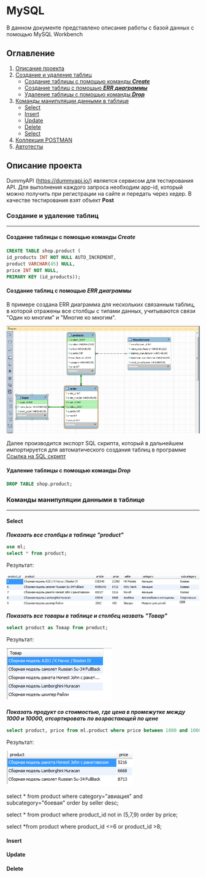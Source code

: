 # MySQL

В данном документе представлено описание работы с базой данных с помощью MySQL Workbench

## Оглавление
1. [Описание проекта](#описание-проекта)
2. [Создание и удаление таблиц](#создание-и-удаление-таблиц)
   - [Создание таблицы с помощью команды ***Create***](#создание-таблицы-с-помощью-команды-create)
   - [Создание таблиц с помощью ***ERR диаграммы***](#создание-таблиц-с-помощью-err-диаграммы)
   - [Удаление таблицы с помощью команды ***Drop***](#удаление-таблицы-с-помощью-команды-drop)
4. [Команды манипуляции данными в таблице](#команды-манипуляции-данными-в-таблице)
   - [Select](#select)
   - [Insert](#insert)
   - [Update](#update)
   - [Delete](#delete)
   - [Select]()
5. [Коллекция POSTMAN](#коллекция-postman)
6. [Автотесты](#автотесты)
   
## Описание проекта

DummyAPI (https://dummyapi.io/) является сервисом для тестирования API. Для выполнения каждого запроса необходим app-id, который можно получить при регистрации на сайте и передать через хедер.
В качестве тестирования взят объект **Post**

### Создание и удаление таблиц
______
#### Создание таблицы с помощью команды ***Create***

```sql
CREATE TABLE shop.product (
id_products INT NOT NULL AUTO_INCREMENT,
product VARCHAR(45) NULL,
price INT NOT NULL,
PRIMARY KEY (id_products));
```
#### Создание таблиц с помощью ***ERR диаграммы***
В примере создана ERR диаграмма для нескольких связанным таблиц, в которой отражены все столбцы с типами данных, учитываются связи "Один ко многим" и "Многие ко многим".

![Alt-текст](https://github.com/anisimova-an-an/MySQL/blob/main/ERR%20диаграмма.png "диаграмма")

Далее производится экспорт SQL скрипта, который в дальнейшем импортируется для автоматического создания таблиц в программе [Ссылка на SQL скрипт](https://github.com/anisimova-an-an/MySQL/blob/main/скрипт.sql)

#### Удаление таблицы с помощью команды ***Drop***

```sql
DROP TABLE shop.product;
```

### Команды манипуляции данными в таблице
_____
#### Select

***Показать все столбцы в таблице "product"***

```sql
use ml;
select * from product;
```
Результат:

![Alt-текст](https://github.com/anisimova-an-an/MySQL/blob/main/table%20product.jpg "product")

***Показать все товары в таблице и столбец назвать "Товар"***

```sql
select product as Товар from product;
```

Результат:

![Alt-текст](https://github.com/anisimova-an-an/MySQL/blob/main/2024-06-26_11-49-31.png "товар")

***Показать продукт со стоимостью, где цена в промежутке между 1000 и 10000, отсортировать по возрастающей по цене***

```sql
select product, price from ml.product where price between 1000 and 10000 order by price asc;
```

Результат:

![Alt-текст](https://github.com/anisimova-an-an/MySQL/blob/main/2024-06-26_11-49-44.png "товар-с-ценой")


select * from product where category="авиация" and subcategory="боевая" order by seller desc;

select * from product where product_id not in (5,7,9) order by price;

select *from product where product_id <=6 or product_id >8;

#### Insert


#### Update


#### Delete
